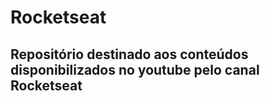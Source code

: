 # Rocketseat

## Repositório destinado aos conteúdos disponibilizados no youtube pelo canal Rocketseat